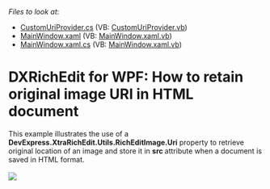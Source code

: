<!-- default file list -->
*Files to look at*:

* [CustomUriProvider.cs](./CS/HTML_Export_ImageSourceExample/CustomUriProvider.cs) (VB: [CustomUriProvider.vb](./VB/HTML_Export_ImageSourceExample/CustomUriProvider.vb))
* [MainWindow.xaml](./CS/HTML_Export_ImageSourceExample/MainWindow.xaml) (VB: [MainWindow.xaml.vb](./VB/HTML_Export_ImageSourceExample/MainWindow.xaml.vb))
* [MainWindow.xaml.cs](./CS/HTML_Export_ImageSourceExample/MainWindow.xaml.cs) (VB: [MainWindow.xaml.vb](./VB/HTML_Export_ImageSourceExample/MainWindow.xaml.vb))
<!-- default file list end -->
# DXRichEdit for WPF: How to retain original image URI in HTML document


<p>This example illustrates the use of a <strong>DevExpress.XtraRichEdit.Utils.RichEditImage.Uri</strong> property to retrieve original location of an image and store it in <strong>src </strong>attribute when a document is saved in HTML format.<br><br><img src="https://raw.githubusercontent.com/DevExpress-Examples/dxrichedit-for-wpf-how-to-retain-original-image-uri-in-html-document-e3294/17.1.3+/media/e71fc07d-1c4e-4e08-a9be-65eb6f409c8b.png"></p>

<br/>


